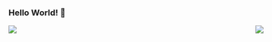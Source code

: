 ### Hello World! 👋
<img align="left" src="https://github-readme-stats.vercel.app/api?username=KuratasZ&show_icons=true&title_color=fff&icon_color=79ff97&text_color=9f9f9f&bg_color=151515" />
<img align="right" src="https://github-readme-stats.vercel.app/api/top-langs/?username=anuraghazra&layout=compact" />
